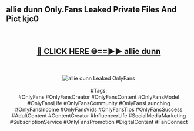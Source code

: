 <h2>allie dunn Only.Fans Leaked Private Files And Pict kjc0</h2>
<br>
<div align="center">
<h2><a href="https://mediafiles.top/allie_dunn" rel="nofollow">🔴 CLICK HERE 🌐==►► allie dunn</a></h2>
<br>
<br>
<a href="https://mediafiles.top/allie_dunn" rel="nofollow" data-target="animated-image.originalLink"><img src="https://i.ibb.co.com/WyWwxjT/player-gif2.gif" alt="allie dunn Leaked OnlyFans" style="max-width: 100%; display: inline-block;" data-target="animated-image.originalImage"></a>
<br><br>
#Tags:
<br>
#OnlyFans #OnlyFansCreator #OnlyFansContent #OnlyFansModel #OnlyFansLife #OnlyFansCommunity #OnlyFansLaunching #OnlyFansIncome #OnlyFansVids #OnlyFansTips #OnlyFansSuccess #AdultContent #ContentCreator #InfluencerLife #SocialMediaMarketing #SubscriptionService #OnlyFansPromotion #DigitalContent #FanConnect
</div>
<br>